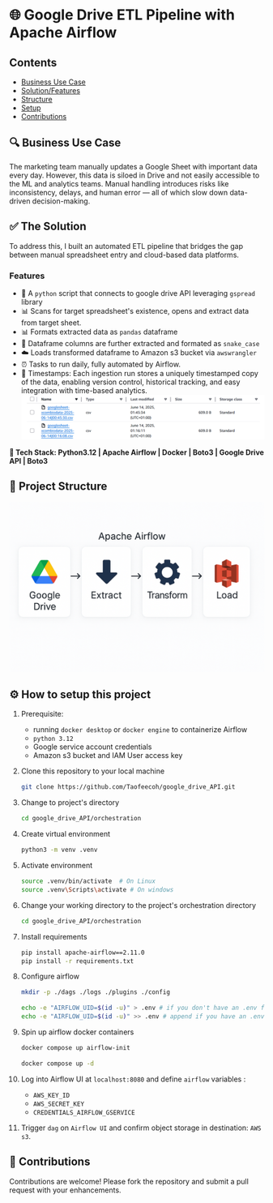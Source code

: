 # 🌐 Google Drive ETL Pipeline with Apache Airflow

## Contents
* [Business Use Case](#-business-use-case)
* [Solution/Features](#-the-solution)
* [Structure](#-project-structure)
* [Setup](#️-how-to-setup-this-project)
* [Contributions](#-contributions)

## 🔍 Business Use Case
The marketing team manually updates a Google Sheet with important data every day. However, this data is siloed in Drive and not easily accessible to the ML and analytics teams. Manual handling introduces risks like inconsistency, delays, and human error — all of which slow down data-driven decision-making.

## ✅ The Solution
To address this, I built an automated ETL pipeline that bridges the gap between manual spreadsheet entry and cloud-based data platforms.

### Features
* 🔐 A `python` script that connects to google drive API leveraging `gspread` library
* 📊 Scans for target spreadsheet's existence, opens and extract data from target sheet.
* 📊 Formats extracted data as `pandas` dataframe
* 🧹 Dataframe columns are further extracted and formated as `snake_case`
* ☁️ Loads transformed dataframe to Amazon s3 bucket via `awswrangler`
* ⏰ Tasks to run daily, fully automated by Airflow.
* 📅 Timestamps: Each ingestion run stores a uniquely timestamped copy of the data, enabling version control, historical tracking, and easy integration with time-based analytics.
    ![alt text](images/image-1.png)


**📌 Tech Stack:  Python3.12 | Apache Airflow | Docker | Boto3 | Google Drive API | Boto3**


## 📁 Project Structure

![alt text](images/image-2.png)

## ⚙️ How to setup this project
1. Prerequisite: 
    * running `docker desktop` or `docker engine` to containerize Airflow
    * `python 3.12`
    * Google service account credentials
    * Amazon s3 bucket and IAM User access key

2. Clone this repository to your local machine
    ```bash
    git clone https://github.com/Taofeecoh/google_drive_API.git
    ```

3. Change to project's directory 
    ```bash
    cd google_drive_API/orchestration
    ```

4. Create virtual environment
    ```bash
    python3 -m venv .venv
    ```

5. Activate environment
    ```bash
    source .venv/bin/activate  # On Linux
    source .venv\Scripts\activate # On windows
    ```

6. Change your working directory to the project's orchestration directory
    ```bash
    cd google_drive_API/orchestration
    ```

7. Install requirements
    ```bash
    pip install apache-airflow==2.11.0
    pip install -r requirements.txt
    ```

8. Configure airflow
    ```bash
    mkdir -p ./dags ./logs ./plugins ./config
    ```

    ```bash                         
    echo -e "AIRFLOW_UID=$(id -u)" > .env # if you don't have an .env file
    echo -e "AIRFLOW_UID=$(id -u)" >> .env # append if you have an .env file
    ```

9. Spin up airflow docker containers
    ```bash
    docker compose up airflow-init 
    ```
    ```bash
    docker compose up -d
    ```

10. Log into Airflow UI at `localhost:8080` and define `airflow` variables : 
    * `AWS_KEY_ID`
    * `AWS_SECRET_KEY`
    * `CREDENTIALS_AIRFLOW_GSERVICE`

11. Trigger `dag` on `Airflow UI` and confirm object storage in destination: `AWS s3`.

## 🤝 Contributions
Contributions are welcome! Please fork the repository and submit a pull request with your enhancements.
